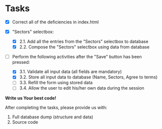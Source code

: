 # Tasks

- [x] Correct all of the deficiencies in index.html

- [x] "Sectors" selectbox:
    - [x] 2.1. Add all the entries from the "Sectors" selectbox to database
    - [x] 2.2. Compose the "Sectors" selectbox using data from database

- [ ] Perform the following activities after the "Save" button has been pressed:
    - [x] 3.1. Validate all input data (all fields are mandatory)
    - [x] 3.2. Store all input data to database (Name, Sectors, Agree to terms)
    - [ ] 3.3. Refill the form using stored data
    - [ ] 3.4. Allow the user to edit his/her own data during the session

**Write us Your best code!**

After completing the tasks, please provide us with:
1. Full database dump (structure and data)
2. Source code
